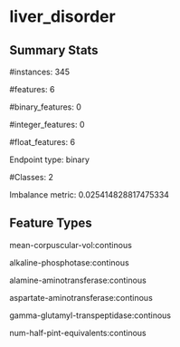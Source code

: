 # liver_disorder

## Summary Stats

#instances: 345

#features: 6

  #binary_features: 0

  #integer_features: 0

  #float_features: 6

Endpoint type: binary

#Classes: 2

Imbalance metric: 0.025414828817475334

## Feature Types

 mean-corpuscular-vol:continous

alkaline-phosphotase:continous

alamine-aminotransferase:continous

aspartate-aminotransferase:continous

gamma-glutamyl-transpeptidase:continous

num-half-pint-equivalents:continous

